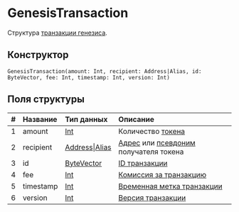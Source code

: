 # GenesisTransaction

Структура [транзакции генезиса](/blockchain/transaction-type/genesis-transaction.md).

## Конструктор

``` ride
GenesisTransaction(amount: Int, recipient: Address|Alias, id: ByteVector, fee: Int, timestamp: Int, version: Int)
```

## Поля структуры

| # | Название | Тип данных | Описание |
| :--- | :--- | :--- | :--- |
| 1 | amount | [Int](/ride/data-types/int.md) | Количество [токена](/blockchain/token.md) |
| 2 | recipient | [Address](/ride/structures/common-structures/address.md)&#124;[Alias](/ride/structures/common-structures/alias.md) | [Адрес](/blockchain/address.md) или [псевдоним](/blockchain/account/alias.md) получателя токена |
| 3 | id | [ByteVector](/ride/data-types/byte-vector.md) | [ID транзакции](/blockchain/transaction/transaction-id.md) |
| 4 | fee | [Int](/ride/data-types/int.md) | [Комиссия за транзакцию](/blockchain/transaction/transaction-fee.md) |
| 5 | timestamp | [Int](/ride/data-types/int.md) | [Временная метка транзакции](/blockchain/transaction/transaction-timestamp.md) |
| 6 | version | [Int](/ride/data-types/int.md) | [Версия транзакции](/blockchain/transaction/transaction-version.md) |

